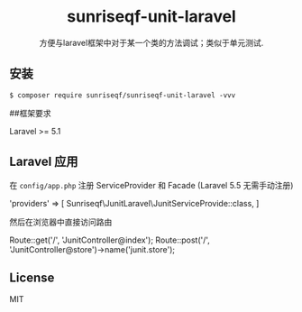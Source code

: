 <h1 align="center"> sunriseqf-unit-laravel </h1>

<p align="center"> 方便与laravel框架中对于某一个类的方法调试；类似于单元测试.</p>


## 安装

```shell
$ composer require sunriseqf/sunriseqf-unit-laravel -vvv
```


##框架要求

Laravel >= 5.1


## Laravel 应用

在 `config/app.php` 注册 ServiceProvider 和 Facade (Laravel 5.5 无需手动注册)

'providers' => [
    Sunriseqf\JunitLaravel\JunitServiceProvide::class,
]

然后在浏览器中直接访问路由

Route::get('/', 'JunitController@index');
Route::post('/', 'JunitController@store')->name('junit.store');
## License

MIT